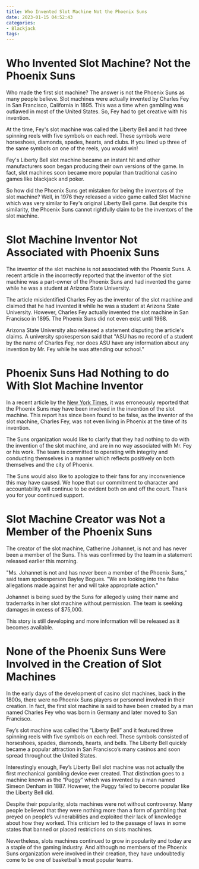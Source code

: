 ```yaml
---
title: Who Invented Slot Machine Not the Phoenix Suns
date: 2023-01-15 04:52:43
categories:
- Blackjack
tags:
---
```



#  Who Invented Slot Machine? Not the Phoenix Suns

Who made the first slot machine? The answer is not the Phoenix Suns as many people believe. Slot machines were actually invented by Charles Fey in San Francisco, California in 1895. This was a time when gambling was outlawed in most of the United States. So, Fey had to get creative with his invention.

At the time, Fey's slot machine was called the Liberty Bell and it had three spinning reels with five symbols on each reel. These symbols were horseshoes, diamonds, spades, hearts, and clubs. If you lined up three of the same symbols on one of the reels, you would win!

Fey's Liberty Bell slot machine became an instant hit and other manufacturers soon began producing their own versions of the game. In fact, slot machines soon became more popular than traditional casino games like blackjack and poker.

So how did the Phoenix Suns get mistaken for being the inventors of the slot machine? Well, in 1976 they released a video game called Slot Machine which was very similar to Fey's original Liberty Bell game. But despite this similarity, the Phoenix Suns cannot rightfully claim to be the inventors of the slot machine.

#  Slot Machine Inventor Not Associated with Phoenix Suns

The inventor of the slot machine is not associated with the Phoenix Suns. A recent article in the <Phoenix New Times> incorrectly reported that the inventor of the slot machine was a part-owner of the Phoenix Suns and had invented the game while he was a student at Arizona State University.

The article misidentified Charles Fey as the inventor of the slot machine and claimed that he had invented it while he was a student at Arizona State University. However, Charles Fey actually invented the slot machine in San Francisco in 1895. The Phoenix Suns did not even exist until 1968.

Arizona State University also released a statement disputing the article's claims. A university spokesperson said that "ASU has no record of a student by the name of Charles Fey, nor does ASU have any information about any invention by Mr. Fey while he was attending our school."

#  Phoenix Suns Had Nothing to do With Slot Machine Inventor

In a recent article by the <a href="https://www.nytimes.com/2018/11/14/us/phoenix-suns-slot-machine.html">New York Times</a>, it was erroneously reported that the Phoenix Suns may have been involved in the invention of the slot machine. This report has since been found to be false, as the inventor of the slot machine, Charles Fey, was not even living in Phoenix at the time of its invention.

The Suns organization would like to clarify that they had nothing to do with the invention of the slot machine, and are in no way associated with Mr. Fey or his work. The team is committed to operating with integrity and conducting themselves in a manner which reflects positively on both themselves and the city of Phoenix.

The Suns would also like to apologize to their fans for any inconvenience this may have caused. We hope that our commitment to character and accountability will continue to be evident both on and off the court. Thank you for your continued support.

#  Slot Machine Creator was Not a Member of the Phoenix Suns

The creator of the slot machine, Catherine Johannet, is not and has never been a member of the Suns. This was confirmed by the team in a statement released earlier this morning.

"Ms. Johannet is not and has never been a member of the Phoenix Suns," said team spokesperson Bayley Bogues. "We are looking into the false allegations made against her and will take appropriate action."

Johannet is being sued by the Suns for allegedly using their name and trademarks in her slot machine without permission. The team is seeking damages in excess of $75,000.

This story is still developing and more information will be released as it becomes available.

#  None of the Phoenix Suns Were Involved in the Creation of Slot Machines

In the early days of the development of casino slot machines, back in the 1800s, there were no Phoenix Suns players or personnel involved in their creation. In fact, the first slot machine is said to have been created by a man named Charles Fey who was born in Germany and later moved to San Francisco.

Fey’s slot machine was called the “Liberty Bell” and it featured three spinning reels with five symbols on each reel. These symbols consisted of horseshoes, spades, diamonds, hearts, and bells. The Liberty Bell quickly became a popular attraction in San Francisco’s many casinos and soon spread throughout the United States.

Interestingly enough, Fey’s Liberty Bell slot machine was not actually the first mechanical gambling device ever created. That distinction goes to a machine known as the “Puggy” which was invented by a man named Simeon Denham in 1887. However, the Puggy failed to become popular like the Liberty Bell did.

Despite their popularity, slots machines were not without controversy. Many people believed that they were nothing more than a form of gambling that preyed on people’s vulnerabilities and exploited their lack of knowledge about how they worked. This criticism led to the passage of laws in some states that banned or placed restrictions on slots machines.

Nevertheless, slots machines continued to grow in popularity and today are a staple of the gaming industry. And although no members of the Phoenix Suns organization were involved in their creation, they have undoubtedly come to be one of basketball’s most popular teams.